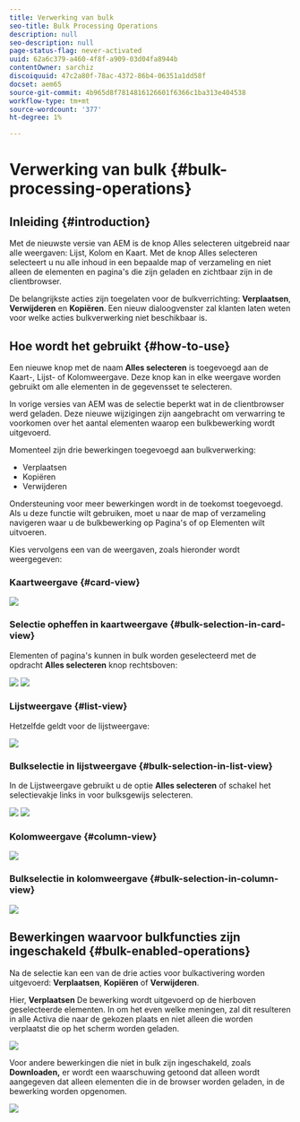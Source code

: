 ```yaml
---
title: Verwerking van bulk
seo-title: Bulk Processing Operations
description: null
seo-description: null
page-status-flag: never-activated
uuid: 62a6c379-a460-4f8f-a909-03d04fa8944b
contentOwner: sarchiz
discoiquuid: 47c2a80f-78ac-4372-86b4-06351a1dd58f
docset: aem65
source-git-commit: 4b965d8f7814816126601f6366c1ba313e404538
workflow-type: tm+mt
source-wordcount: '377'
ht-degree: 1%

---
```



# Verwerking van bulk {#bulk-processing-operations}

## Inleiding {#introduction}

Met de nieuwste versie van AEM is de knop Alles selecteren uitgebreid naar alle weergaven: Lijst, Kolom en Kaart. Met de knop Alles selecteren selecteert u nu alle inhoud in een bepaalde map of verzameling en niet alleen de elementen en pagina&#39;s die zijn geladen en zichtbaar zijn in de clientbrowser.

De belangrijkste acties zijn toegelaten voor de bulkverrichting: **Verplaatsen**, **Verwijderen** en **Kopiëren**. Een nieuw dialoogvenster zal klanten laten weten voor welke acties bulkverwerking niet beschikbaar is.

## Hoe wordt het gebruikt {#how-to-use}

Een nieuwe knop met de naam **Alles selecteren** is toegevoegd aan de Kaart-, Lijst- of Kolomweergave. Deze knop kan in elke weergave worden gebruikt om alle elementen in de gegevensset te selecteren.

In vorige versies van AEM was de selectie beperkt wat in de clientbrowser werd geladen. Deze nieuwe wijzigingen zijn aangebracht om verwarring te voorkomen over het aantal elementen waarop een bulkbewerking wordt uitgevoerd.

Momenteel zijn drie bewerkingen toegevoegd aan bulkverwerking:

* Verplaatsen
* Kopiëren
* Verwijderen

Ondersteuning voor meer bewerkingen wordt in de toekomst toegevoegd.
Als u deze functie wilt gebruiken, moet u naar de map of verzameling navigeren waar u de bulkbewerking op Pagina&#39;s of op Elementen wilt uitvoeren.

Kies vervolgens een van de weergaven, zoals hieronder wordt weergegeven:

### Kaartweergave {#card-view}

![](assets/unu.png)

### Selectie opheffen in kaartweergave {#bulk-selection-in-card-view}

Elementen of pagina&#39;s kunnen in bulk worden geselecteerd met de opdracht **Alles selecteren** knop rechtsboven:

![](assets/doi.png) ![](assets/trei.png)

### Lijstweergave {#list-view}

Hetzelfde geldt voor de lijstweergave:

![](assets/patru_modified.png)

### Bulkselectie in lijstweergave {#bulk-selection-in-list-view}

In de Lijstweergave gebruikt u de optie **Alles selecteren** of schakel het selectievakje links in voor bulksgewijs selecteren.

![](assets/cinci.png) ![](assets/sase.png)

### Kolomweergave {#column-view}

![](assets/sapte.png)

### Bulkselectie in kolomweergave {#bulk-selection-in-column-view}

![](assets/opt.png)

## Bewerkingen waarvoor bulkfuncties zijn ingeschakeld {#bulk-enabled-operations}

Na de selectie kan een van de drie acties voor bulkactivering worden uitgevoerd: **Verplaatsen**, **Kopiëren** of **Verwijderen**.

Hier, **Verplaatsen** De bewerking wordt uitgevoerd op de hierboven geselecteerde elementen. In om het even welke meningen, zal dit resulteren in alle Activa die naar de gekozen plaats en niet alleen die worden verplaatst die op het scherm worden geladen.

![](assets/noua.png)

Voor andere bewerkingen die niet in bulk zijn ingeschakeld, zoals **Downloaden,** er wordt een waarschuwing getoond dat alleen wordt aangegeven dat alleen elementen die in de browser worden geladen, in de bewerking worden opgenomen.

![](assets/zece.png)
